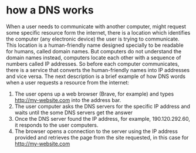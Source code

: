 <!-- @format -->

# how a DNS works

When a user needs to communicate with another computer, might request some specific resource form the internet, there is a location which identifies the computer (any electronic device) the user is trying to communicate. This location is a human-friendly name designed specially to be readable for humans, called domain names. But computers do not understand the domain names instead, computers locate each other with a sequence of numbers called IP addresses. So before each computer communicates, there is a service that converts the human-friendly names into IP addresses and vice versa. The next description is a brief example of how DNS words when a user requests a resource from the internet:
1. The user opens up a web browser (Brave, for example) and types http://my-website.com into the address bar.
2. The user computer asks the DNS servers for the specific IP address and waits until the some DNS servers get the answer
3. Once the DNS server found the IP address, for example, 190.120.292.60, it responds to the user computers.
4. The browser opens a connection to the server using the IP address provided and retrieves the page from the site requested, in this case for http://my-website.com
